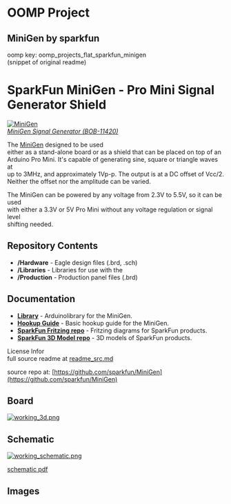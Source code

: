# OOMP Project  
## MiniGen  by sparkfun  
  
oomp key: oomp_projects_flat_sparkfun_minigen  
(snippet of original readme)  
  
SparkFun MiniGen - Pro Mini Signal Generator Shield  
===================================================  
  
[![MiniGen](https://cdn.sparkfun.com//assets/parts/7/2/2/3/11420-01.jpg)    
*MiniGen Signal Generator (BOB-11420)*](https://www.sparkfun.com/products/11420)  
  
The [MiniGen](https://www.sparkfun.com/products/11420) designed to be used  
either as a stand-alone board or as a shield that can be placed on top of an  
Arduino Pro Mini. It's capable of generating sine, square or triangle waves at  
up to 3MHz, and approximately 1Vp-p. The output is at a DC offset of Vcc/2.  
Neither the offset nor the amplitude can be varied.  
  
The MiniGen can be powered by any voltage from 2.3V to 5.5V, so it can be used  
with either a 3.3V or 5V Pro Mini without any voltage regulation or signal level  
shifting needed.  
  
Repository Contents  
-------------------  
* **/Hardware** - Eagle design files (.brd, .sch)  
* **/Libraries** - Libraries for use with the <PRODUCT NAME>  
* **/Production** - Production panel files (.brd)  
  
Documentation  
--------------  
* **[Library](https://github.com/sparkfun/SparkFun_MiniGen_Arduino_Library)** -  Arduinolibrary for the MiniGen.  
* **[Hookup Guide](https://learn.sparkfun.com/tutorials/minigen-hookup-guide)** - Basic hookup guide for the MiniGen.  
* **[SparkFun Fritzing repo](https://github.com/sparkfun/Fritzing_Parts)** - Fritzing diagrams for SparkFun products.  
* **[SparkFun 3D Model repo](https://github.com/sparkfun/3D_Models)** - 3D models of SparkFun products.   
  
  
License Infor  
  full source readme at [readme_src.md](readme_src.md)  
  
source repo at: [https://github.com/sparkfun/MiniGen](https://github.com/sparkfun/MiniGen)  
## Board  
  
[![working_3d.png](working_3d_600.png)](working_3d.png)  
## Schematic  
  
[![working_schematic.png](working_schematic_600.png)](working_schematic.png)  
  
[schematic pdf](working_schematic.pdf)  
## Images  

